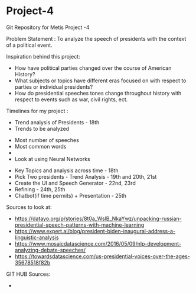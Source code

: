 # Project-4
Git Repository for Metis Project -4 

Problem Statement : To analyze the speech of presidents with the context of a political event. 

Inspiration behind this project:

* How have political parties changed over the course of American History?
* What subjects or topics have different eras focused on with respect to parties or individual presidents?
* How do presidential speeches tones change throughout history with respect to events such as war, civil rights, ect.


Timelines for my project : 

* Trend analysis of Presidents  - 18th
* Trends to be analyzed 
- Most number of speeches 
- Most common words 
- 
- Look at using Neural Networks
* Key Topics and analysis across time - 18th 
* Pick Two presidents -  Trend Analysis - 19th and 20th, 21st 
* Create the UI and Speech Generator - 22nd, 23rd 
* Refining - 24th, 25th 
* Chatbot(if time permits) + Presentation - 25th 

Sources to look at:

* https://datayo.org/p/stories/8t0a_WslB_NkaYwz/unpacking-russian-presidential-speech-patterns-with-machine-learning
* https://www.expert.ai/blog/president-biden-inaugural-address-a-linguistic-analysis
* https://www.mosaicdatascience.com/2016/05/09/nlp-development-analyzing-debate-speeches/
* https://towardsdatascience.com/us-presidential-voices-over-the-ages-35678518f82b



GIT HUB Sources:

* 



